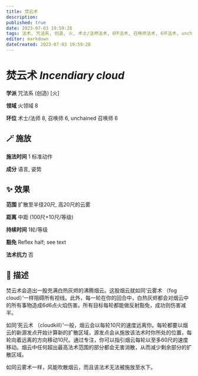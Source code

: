 ```yaml
---
title: 焚云术
description: 
published: true
date: 2023-07-03 19:59:28
tags: 法术, 咒法系, 创造, 火, 术士/法师法术, 8环法术, 召唤师法术, 6环法术, unchained 召唤师法术, 火领域
editor: markdown
dateCreated: 2023-07-03 19:59:28
---
```


# **焚云术** *Incendiary cloud*

**学派** 咒法系 (创造) \[火\] 

**领域** 火领域 8

**环位** 术士/法师 8, 召唤师 6, unchained 召唤师 6

## 🪄 施放

**施法时间** 1 标准动作

**成分** 语言, 姿势

## ✨ 效果  

**范围** 扩散至半径20尺, 高20尺的云雾

**距离** 中距 (100尺+10尺/等级)  

**持续时间** 1轮/等级 

**豁免** Reflex half; see text

**法术抗力** 否

## 📖 描述

焚云术会造出一股充满白热灰烬的沸腾烟云。这股烟云就如同‘云雾术 （fog cloud）’一样阻碍所有视线。此外，每一轮在你的回合中，白热灰烬都会对烟云中的所有事物造成6d6点火焰伤害。所有目标每轮都能做反射豁免，成功则伤害减半。

如同‘死云术 （cloudkill）’一般，烟云会以每轮10尺的速度远离你。每轮都要以烟云的新源发点开始计算新的扩散区域，源发点会从施放该法术时你所处的位置，每轮向着远离的方向移动10尺。通过专注，你可以指引烟云每轮以至多60尺的速度移动。烟云中任何超出最高法术范围的部分都会无害消散，从而减少剩余部分的扩散区域。

如同云雾术一样，风能吹散烟云，而且该法术无法被施放至水下。
    